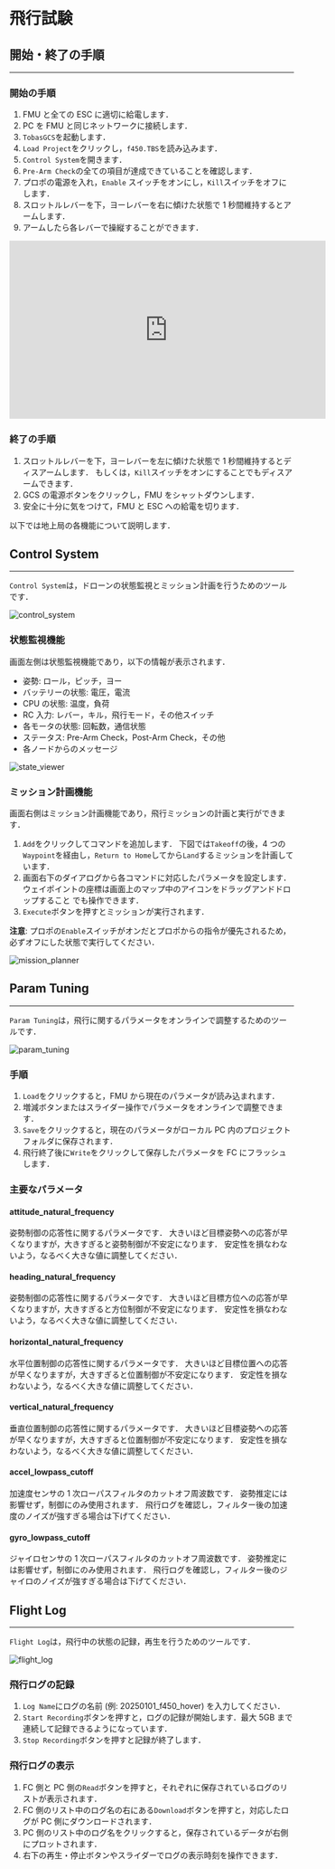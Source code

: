 # 飛行試験

## 開始・終了の手順

---

### 開始の手順

1. FMU と全ての ESC に適切に給電します．
1. PC を FMU と同じネットワークに接続します．
1. `TobasGCS`を起動します．
1. `Load Project`をクリックし，`f450.TBS`を読み込みます．
1. `Control System`を開きます．
1. `Pre-Arm Check`の全ての項目が達成できていることを確認します．
1. プロポの電源を入れ，`Enable` スイッチをオンにし，`Kill`スイッチをオフにします．
1. スロットルレバーを下，ヨーレバーを右に傾けた状態で 1 秒間維持するとアームします．
1. アームしたら各レバーで操縦することができます．

<iframe width="560" height="315" src="https://www.youtube.com/embed/sHoA8yKJPs4?si=CCOEPsu6z9hd7zOb" title="YouTube video player" frameborder="0" allow="accelerometer; autoplay; clipboard-write; encrypted-media; gyroscope; picture-in-picture; web-share" referrerpolicy="strict-origin-when-cross-origin" allowfullscreen></iframe>
<br>

### 終了の手順

1. スロットルレバーを下，ヨーレバーを左に傾けた状態で 1 秒間維持するとディスアームします．
   もしくは，`Kill`スイッチをオンにすることでもディスアームできます．
1. GCS の電源ボタンをクリックし，FMU をシャットダウンします．
1. 安全に十分に気をつけて，FMU と ESC への給電を切ります．

以下では地上局の各機能について説明します．

## Control System

---

`Control System`は，ドローンの状態監視とミッション計画を行うためのツールです．

![control_system](resources/flight_test/control_system.png)

### 状態監視機能

画面左側は状態監視機能であり，以下の情報が表示されます．

- 姿勢: ロール，ピッチ，ヨー
- バッテリーの状態: 電圧，電流
- CPU の状態: 温度，負荷
- RC 入力: レバー，キル，飛行モード，その他スイッチ
- 各モータの状態: 回転数，通信状態
- ステータス: Pre-Arm Check，Post-Arm Check，その他
- 各ノードからのメッセージ

![state_viewer](resources/flight_test/state_viewer.png)

### ミッション計画機能

画面右側はミッション計画機能であり，飛行ミッションの計画と実行ができます．

1. `Add`をクリックしてコマンドを追加します．
   下図では`Takeoff`の後，4 つの`Waypoint`を経由し，`Return to Home`してから`Land`するミッションを計画しています．
1. 画面右下のダイアログから各コマンドに対応したパラメータを設定します．
   ウェイポイントの座標は画面上のマップ中のアイコンをドラッグアンドドロップすること でも操作できます．
1. `Execute`ボタンを押すとミッションが実行されます．

**注意**: プロポの`Enable`スイッチがオンだとプロポからの指令が優先されるため，必ずオフにした状態で実行してください．

![mission_planner](resources/flight_test/mission_planner.png)

## Param Tuning

---

`Param Tuning`は，飛行に関するパラメータをオンラインで調整するためのツールです．

![param_tuning](resources/flight_test/param_tuning.png)

### 手順

1. `Load`をクリックすると，FMU から現在のパラメータが読み込まれます．
1. 増減ボタンまたはスライダー操作でパラメータをオンラインで調整できます．
1. `Save`をクリックすると，現在のパラメータがローカル PC 内のプロジェクトフォルダに保存されます．
1. 飛行終了後に`Write`をクリックして保存したパラメータを FC にフラッシュします．

### 主要なパラメータ

#### attitude_natural_frequency

姿勢制御の応答性に関するパラメータです．
大きいほど目標姿勢への応答が早くなりますが，大きすぎると姿勢制御が不安定になります．
安定性を損なわないよう，なるべく大きな値に調整してください．

#### heading_natural_frequency

姿勢制御の応答性に関するパラメータです．
大きいほど目標方位への応答が早くなりますが，大きすぎると方位制御が不安定になります．
安定性を損なわないよう，なるべく大きな値に調整してください．

#### horizontal_natural_frequency

水平位置制御の応答性に関するパラメータです．
大きいほど目標位置への応答が早くなりますが，大きすぎると位置制御が不安定になります．
安定性を損なわないよう，なるべく大きな値に調整してください．

#### vertical_natural_frequency

垂直位置制御の応答性に関するパラメータです．
大きいほど目標姿勢への応答が早くなりますが，大きすぎると位置制御が不安定になります．
安定性を損なわないよう，なるべく大きな値に調整してください．

#### accel_lowpass_cutoff

加速度センサの 1 次ローパスフィルタのカットオフ周波数です．
姿勢推定には影響せず，制御にのみ使用されます．
飛行ログを確認し，フィルター後の加速度のノイズが強すぎる場合は下げてください．

#### gyro_lowpass_cutoff

ジャイロセンサの 1 次ローパスフィルタのカットオフ周波数です．
姿勢推定には影響せず，制御にのみ使用されます．
飛行ログを確認し，フィルター後のジャイロのノイズが強すぎる場合は下げてください．

## Flight Log

---

`Flight Log`は，飛行中の状態の記録，再生を行うためのツールです．

![flight_log](resources/flight_test/flight_log.png)

### 飛行ログの記録

1. `Log Name`にログの名前 (例: 20250101_f450_hover) を入力してください．
1. `Start Recording`ボタンを押すと，ログの記録が開始します．最大 5GB まで連続して記録できるようになっています．
1. `Stop Recording`ボタンを押すと記録が終了します．

### 飛行ログの表示

1. FC 側と PC 側の`Read`ボタンを押すと，それぞれに保存されているログのリストが表示されます．
1. FC 側のリスト中のログ名の右にある`Download`ボタンを押すと，対応したログが PC 側にダウンロードされます．
1. PC 側のリスト中のログ名をクリックすると，保存されているデータが右側にプロットされます．
1. 右下の再生・停止ボタンやスライダーでログの表示時刻を操作できます．

